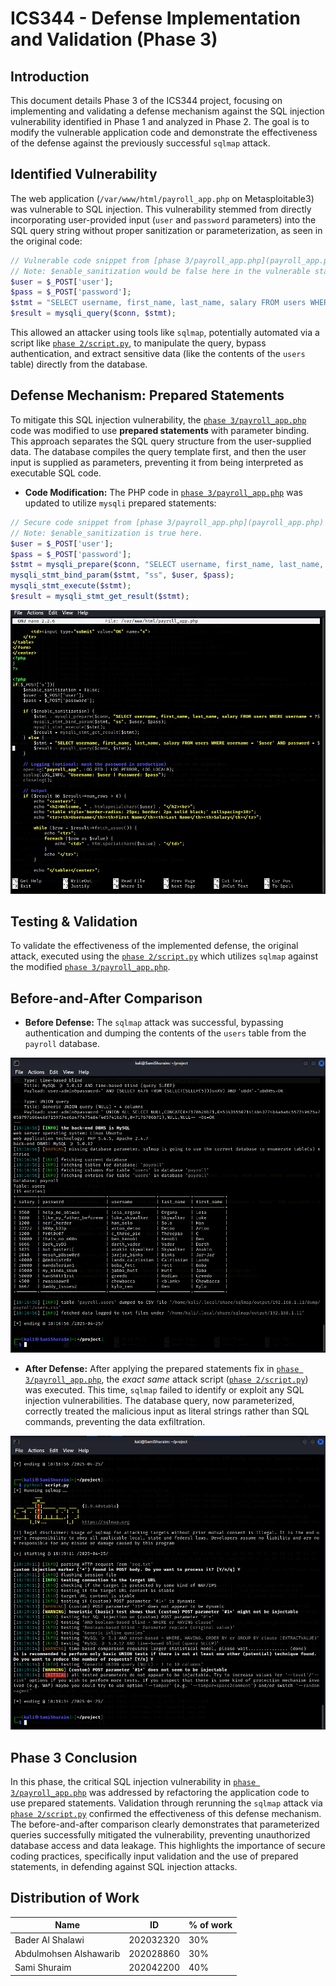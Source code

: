 # ICS344 - Defense Implementation and Validation (Phase 3)

## Introduction
This document details Phase 3 of the ICS344 project, focusing on implementing and validating a defense mechanism against the SQL injection vulnerability identified in Phase 1 and analyzed in Phase 2. The goal is to modify the vulnerable application code and demonstrate the effectiveness of the defense against the previously successful `sqlmap` attack.

## Identified Vulnerability
The web application (`/var/www/html/payroll_app.php` on Metasploitable3) was vulnerable to SQL injection. This vulnerability stemmed from directly incorporating user-provided input (`user` and `password` parameters) into the SQL query string without proper sanitization or parameterization, as seen in the original code:

```php
// Vulnerable code snippet from [phase 3/payroll_app.php](payroll_app.php) (before fix)
// Note: $enable_sanitization would be false here in the vulnerable state.
$user = $_POST['user'];
$pass = $_POST['password'];
$stmt = "SELECT username, first_name, last_name, salary FROM users WHERE username = '$user' AND password = '$pass'";
$result = mysqli_query($conn, $stmt);
```

This allowed an attacker using tools like `sqlmap`, potentially automated via a script like [`phase 2/script.py`](../phase%202/script.py), to manipulate the query, bypass authentication, and extract sensitive data (like the contents of the `users` table) directly from the database.

## Defense Mechanism: Prepared Statements
To mitigate this SQL injection vulnerability, the [`phase 3/payroll_app.php`](payroll_app.php) code was modified to use **prepared statements** with parameter binding. This approach separates the SQL query structure from the user-supplied data. The database compiles the query template first, and then the user input is supplied as parameters, preventing it from being interpreted as executable SQL code.

- **Code Modification:** The PHP code in [`phase 3/payroll_app.php`](payroll_app.php) was updated to utilize `mysqli` prepared statements:

```php
// Secure code snippet from [phase 3/payroll_app.php](payroll_app.php) (after fix)
// Note: $enable_sanitization is true here.
$user = $_POST['user'];
$pass = $_POST['password'];
$stmt = mysqli_prepare($conn, "SELECT username, first_name, last_name, salary FROM users WHERE username = ? AND password = ?");
mysqli_stmt_bind_param($stmt, "ss", $user, $pass);
mysqli_stmt_execute($stmt);
$result = mysqli_stmt_get_result($stmt);
```

![Screenshot showing the modified PHP code using prepared statements](app_modifications.png)

## Testing & Validation
To validate the effectiveness of the implemented defense, the original attack, executed using the [`phase 2/script.py`](../phase%202/script.py) which utilizes `sqlmap` against the modified [`phase 3/payroll_app.php`](payroll_app.php).

## Before-and-After Comparison

- **Before Defense:** The `sqlmap` attack was successful, bypassing authentication and dumping the contents of the `users` table from the `payroll` database.

![Screenshot showing successful sqlmap table dump before the fix](before.png)

- **After Defense:** After applying the prepared statements fix in [`phase 3/payroll_app.php`](payroll_app.php), the *exact same* attack script ([`phase 2/script.py`](../phase%202/script.py)) was executed. This time, `sqlmap` failed to identify or exploit any SQL injection vulnerabilities. The database query, now parameterized, correctly treated the malicious input as literal strings rather than SQL commands, preventing the data exfiltration.

![Screenshot showing sqlmap failing to find injections after the fix](after.png)

## Phase 3 Conclusion
In this phase, the critical SQL injection vulnerability in [`phase 3/payroll_app.php`](payroll_app.php) was addressed by refactoring the application code to use prepared statements. Validation through rerunning the `sqlmap` attack via [`phase 2/script.py`](../phase%202/script.py) confirmed the effectiveness of this defense mechanism. The before-and-after comparison clearly demonstrates that parameterized queries successfully mitigated the vulnerability, preventing unauthorized database access and data leakage. This highlights the importance of secure coding practices, specifically input validation and the use of prepared statements, in defending against SQL injection attacks.

## Distribution of Work

| Name                   | ID        | % of work |
|------------------------|-----------|-----------|
| Bader Al Shalawi       | 202032320 | 30%      |
| Abdulmohsen Alshawarib | 202028860 | 30%      |
| Sami Shuraim           | 202042200 | 40%      |
